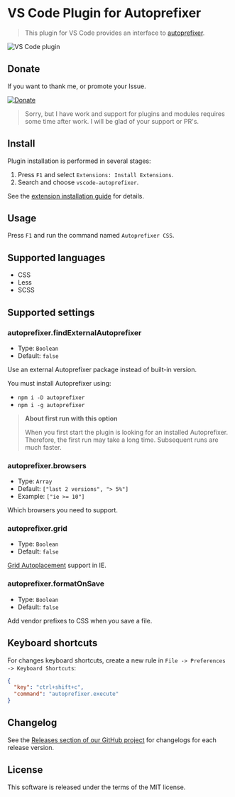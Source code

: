 # VS Code Plugin for Autoprefixer

> This plugin for VS Code provides an interface to [autoprefixer](https://github.com/postcss/autoprefixer).

![VS Code plugin](https://cloud.githubusercontent.com/assets/7034281/16823311/da82a3c6-496b-11e6-8d95-0bebbf0b9607.gif)

## Donate

If you want to thank me, or promote your Issue.

[![Donate](https://img.shields.io/badge/Donate-PayPal-green.svg)](https://paypal.me/mrmlnc)

> Sorry, but I have work and support for plugins and modules requires some time after work. I will be glad of your support or PR's.

## Install

Plugin installation is performed in several stages:

  1. Press `F1` and select `Extensions: Install Extensions`.
  2. Search and choose `vscode-autoprefixer`.

See the [extension installation guide](https://code.visualstudio.com/docs/editor/extension-gallery) for details.

## Usage

Press `F1` and run the command named `Autoprefixer CSS`.

## Supported languages

  * CSS
  * Less
  * SCSS

## Supported settings

### autoprefixer.findExternalAutoprefixer

  * Type: `Boolean`
  * Default: `false`

Use an external Autoprefixer package instead of built-in version.

You must install Autoprefixer using:

  * `npm i -D autoprefixer`
  * `npm i -g autoprefixer`

> **About first run with this option**
>
> When you first start the plugin is looking for an installed Autoprefixer. Therefore, the first run may take a long time. Subsequent runs are much faster.

### autoprefixer.browsers

  * Type: `Array`
  * Default: `["last 2 versions", "> 5%"]`
  * Example: `["ie >= 10"]`

Which browsers you need to support.

### autoprefixer.grid

  * Type: `Boolean`
  * Default: `false`

[Grid Autoplacement](https://github.com/postcss/autoprefixer#does-autoprefixer-polyfill-grid-layout-for-ie) support in IE.

### autoprefixer.formatOnSave

  * Type: `Boolean`
  * Default: `false`

Add vendor prefixes to CSS when you save a file.

## Keyboard shortcuts

For changes keyboard shortcuts, create a new rule in `File -> Preferences -> Keyboard Shortcuts`:

```json
{
  "key": "ctrl+shift+c",
  "command": "autoprefixer.execute"
}
```

## Changelog

See the [Releases section of our GitHub project](https://github.com/mrmlnc/vscode-autoprefixer/releases) for changelogs for each release version.

## License

This software is released under the terms of the MIT license.
